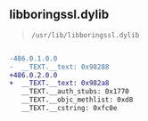 ## libboringssl.dylib

> `/usr/lib/libboringssl.dylib`

```diff

-486.0.1.0.0
-  __TEXT.__text: 0x98288
+486.0.2.0.0
+  __TEXT.__text: 0x982a8
   __TEXT.__auth_stubs: 0x1770
   __TEXT.__objc_methlist: 0xd8
   __TEXT.__cstring: 0xfc0e

```
